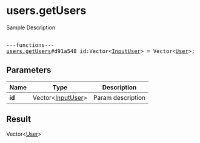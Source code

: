 # users.getUsers

Sample Description

<pre>

---functions---
<a href="../method/users.getUsers.md">users.getUsers</a>#d91a548 id:Vector&lt;<a href="../type/InputUser.md">InputUser</a>&gt; = Vector&lt;<a href="../type/User.md">User</a>&gt;;</pre>
## Parameters

| Name | Type | Description |
|------|:----:|-------------|
| **id** | Vector&lt;<a href="../type/InputUser.md">InputUser</a>&gt; | Param description |

## Result

Vector&lt;<a href="../type/User.md">User</a>&gt;

